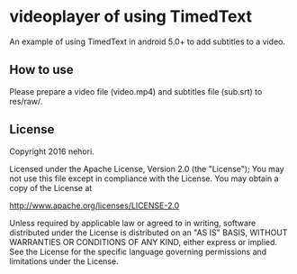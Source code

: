 videoplayer of using TimedText
=============

An example of using TimedText in android 5.0+ to add subtitles to a video.

## How to use ##

Please prepare a video file (video.mp4) and subtitles file (sub.srt) to res/raw/.

## License
Copyright 2016 nehori.

Licensed under the Apache License, Version 2.0 (the "License");
You may not use this file except in compliance with the License.
You may obtain a copy of the License at

   http://www.apache.org/licenses/LICENSE-2.0

Unless required by applicable law or agreed to in writing, software
distributed under the License is distributed on an "AS IS" BASIS,
WITHOUT WARRANTIES OR CONDITIONS OF ANY KIND, either express or implied.
See the License for the specific language governing permissions and
limitations under the License.

